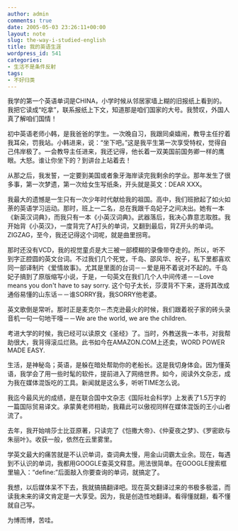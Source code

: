 ```yaml
---
author: admin
comments: true
date: 2005-05-03 23:26:11+00:00
layout: note
slug: the-way-i-studied-english
title: 我的英语生涯
wordpress_id: 541
categories:
- 生活不是条件反射
tags:
- 不好归类
---
```


我学的第一个英语单词是CHINA，小学时候从邻居家墙上糊的旧报纸上看到的。我把它读成“吃拿”，联系报纸上下文，知道那是咱们国家的大号。我赞叹，外国人真了解咱们国情！

初中英语老师小韩，是我爸爸的学生。一次晚自习，我跟同桌嬉闹，教导主任拧着我耳朵，罚我站。小韩进来，说：“坐下吧。”这是我平生第一次享受特权，觉得自己伟岸极了。一会教导主任进来，我还记得，他长着一双美国前国务卿一样的鹰眼。大怒。谁让你坐下的？到讲台上站着去！

从那之后，我发誓，一定要到美国或者象牙海岸读完我剩余的学业。那年发生了很多事，第一次梦遗，第一次给女生写纸条，开头就是英文：DEAR XXX。

我最大的遗憾是一生只有一次少年时代献给我的祖国。高中，我们班掀起了如火如荼的英语学习运动。那时，班上一二名，总在我跟千岛妃子之间决出。她有一本《新英汉词典》，而我只有一本《小英汉词典》。武器落后，我决心靠意志取胜。我开始背《小英汉》，一度背完了A打头的单词，又翻到最后，背Z开头的单词。 ZIGZAG，至今，我还记得这个词呢，就是曲里拐弯。

那时还没有VCD，我的视觉童贞是大三被一部模糊的录像带夺走的。所以，听不到字正腔圆的英文台词。不过我们几个死党，千岛、邵风华、祝子，私下里都喜欢同一部译制片《爱情故事》。尤其是里面的台词－－爱是用不着说对不起的。千岛妃子搞到了原版缩写小说，于是，一句英文在我们几个人中间传递－－Love means you don't have to say sorry. 这个句子太长，莎漠背不下来，遂将其改成通俗易懂的山东话－－谁SORRY我，我SORRY他老婆。

英文歌倒是常听。那时正是麦克尔－杰克逊最火的时候，我们跟着祝子家的砖头录音机一句一句地干嚎－－We are the world, we are the children.

考进大学的时候，我已经可以读原文《圣经》了。当时，外教送我一本书，对我帮助很大，我背得滚瓜烂熟。此书如今在AMAZON.COM上还卖，WORD POWER MADE EASY.

生活，是神秘岛；英语，是躲在暗处帮助你的老船长。这是我切身体会。因为懂英语，我学会了用一些时髦的软件，提前进入了网络世界。如今，阅读外文杂志，成为我在媒体混饭吃的工具。新闻就是这么多，听听TIME怎么说。

我迄今最风光的成绩，是在联合国中文杂志《国际社会科学》上发表了1.5万字的一篇国际贸易译文。承蒙黄老师相助，我藉此可以傲视同样在媒体混饭的王小山者流了。

去年，我开始啃莎士比亚原著，只读完了《恺撒大帝》、《仲夏夜之梦》、《罗密欧与朱丽叶》。收获一般，依然在云里雾里。

学英文最大的痛苦就是不认识单词，查词典太慢，用金山词霸太业余。现在，每遇到不认识的单词，我都用GOOGLE查英文释意。用法很简单。在GOOGLE搜索框里输入：“define:”后面敲入你要查询的单词，就搞定了。

我想，以后媒体呆不下去，我就搞搞翻译吧。现在英文翻译过来的书极多极滥，而读我未来的译文肯定是一大享受。因为，我是创造性地翻译。看得懂就翻，看不懂就自己写。

为博而博，苦哇。
